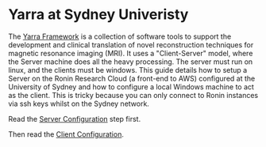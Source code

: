 # Yarra at Sydney Univeristy

The [Yarra Framework](https://yarra-framework.org/overview/) is a collection of software tools to support the development and clinical translation of novel reconstruction techniques for magnetic resonance imaging (MRI).
It uses a "Client-Server" model, where the Server machine does all the heavy processing. The server must run on linux, and the clients must be windows. This guide details how to setup a Server on the Ronin Research Cloud 
(a front-end to AWS) configured at the University of Sydney and how to configure a local Windows machine to act as the client. This is tricky because you can only connect to Ronin instances via ssh keys whilst on the Sydney network.

Read the [Server Configuration](https://github.com/Sydney-Informatics-Hub/yarra/blob/main/YarraServer.md) step first.

Then read  the [Client Configuration](https://github.com/Sydney-Informatics-Hub/yarra/blob/main/YarraClient.md).



